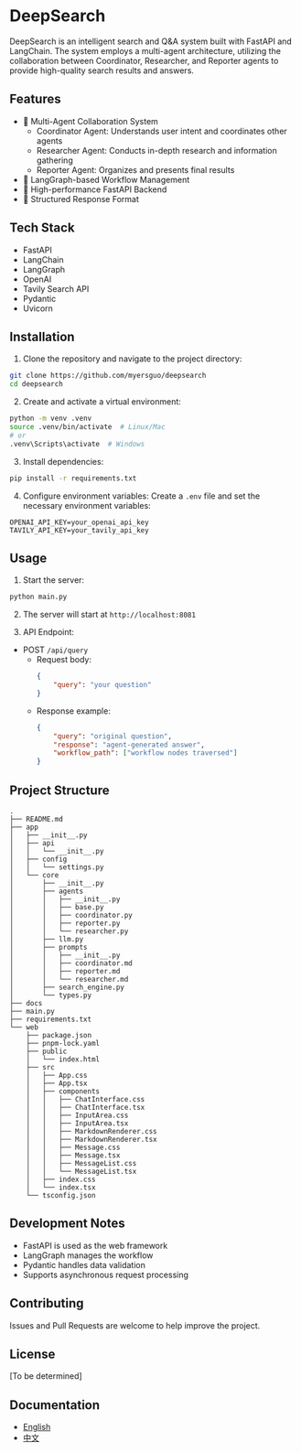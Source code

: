 # DeepSearch

DeepSearch is an intelligent search and Q&A system built with FastAPI and LangChain. The system employs a multi-agent architecture, utilizing the collaboration between Coordinator, Researcher, and Reporter agents to provide high-quality search results and answers.

## Features

- 🤖 Multi-Agent Collaboration System
  - Coordinator Agent: Understands user intent and coordinates other agents
  - Researcher Agent: Conducts in-depth research and information gathering
  - Reporter Agent: Organizes and presents final results
- 🔄 LangGraph-based Workflow Management
- 🚀 High-performance FastAPI Backend
- 📝 Structured Response Format

## Tech Stack

- FastAPI
- LangChain
- LangGraph
- OpenAI
- Tavily Search API
- Pydantic
- Uvicorn

## Installation

1. Clone the repository and navigate to the project directory:
```bash
git clone https://github.com/myersguo/deepsearch
cd deepsearch
```

2. Create and activate a virtual environment:
```bash
python -m venv .venv
source .venv/bin/activate  # Linux/Mac
# or
.venv\Scripts\activate  # Windows
```

3. Install dependencies:
```bash
pip install -r requirements.txt
```

4. Configure environment variables:
Create a `.env` file and set the necessary environment variables:
```
OPENAI_API_KEY=your_openai_api_key
TAVILY_API_KEY=your_tavily_api_key
```

## Usage

1. Start the server:
```bash
python main.py
```

2. The server will start at `http://localhost:8081`

3. API Endpoint:
- POST `/api/query`
  - Request body:
    ```json
    {
        "query": "your question"
    }
    ```
  - Response example:
    ```json
    {
        "query": "original question",
        "response": "agent-generated answer",
        "workflow_path": ["workflow nodes traversed"]
    }
    ```

## Project Structure

```
.
├── README.md
├── app
│   ├── __init__.py
│   ├── api
│   │   └── __init__.py
│   ├── config
│   │   └── settings.py
│   └── core
│       ├── __init__.py
│       ├── agents
│       │   ├── __init__.py
│       │   ├── base.py
│       │   ├── coordinator.py
│       │   ├── reporter.py
│       │   └── researcher.py
│       ├── llm.py
│       ├── prompts
│       │   ├── __init__.py
│       │   ├── coordinator.md
│       │   ├── reporter.md
│       │   └── researcher.md
│       ├── search_engine.py
│       └── types.py
├── docs
├── main.py
├── requirements.txt
└── web
    ├── package.json
    ├── pnpm-lock.yaml
    ├── public
    │   └── index.html
    ├── src
    │   ├── App.css
    │   ├── App.tsx
    │   ├── components
    │   │   ├── ChatInterface.css
    │   │   ├── ChatInterface.tsx
    │   │   ├── InputArea.css
    │   │   ├── InputArea.tsx
    │   │   ├── MarkdownRenderer.css
    │   │   ├── MarkdownRenderer.tsx
    │   │   ├── Message.css
    │   │   ├── Message.tsx
    │   │   ├── MessageList.css
    │   │   └── MessageList.tsx
    │   ├── index.css
    │   └── index.tsx
    └── tsconfig.json
```

## Development Notes

- FastAPI is used as the web framework
- LangGraph manages the workflow
- Pydantic handles data validation
- Supports asynchronous request processing

## Contributing

Issues and Pull Requests are welcome to help improve the project.

## License

[To be determined]

## Documentation

- [English](README.md)
- [中文](docs/README.zh-CN.md)
